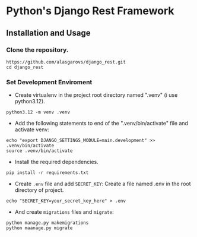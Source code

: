# Python's Django Rest Framework

## Installation and Usage

### Clone the repository.

```console
https://github.com/alasgarovs/django_rest.git
cd django_rest
```

### Set Development Enviroment
- Create virtualenv in the project root directory named ".venv" (i use python3.12).
```console
python3.12 -m venv .venv
```
- Add the following statements to end of the  ".venv/bin/activate" file and activate venv:
```console
echo "export DJANGO_SETTINGS_MODULE=main.development" >> .venv/bin/activate
source .venv/bin/activate
```
- Install the required dependencies.
```console
pip install -r requirements.txt
```
- Create `.env` file and add `SECRET_KEY`: Create a file named .env in the root directory of project.
```console
echo "SECRET_KEY=your_secret_key_here" > .env
```

- And create `migrations` files and `migrate`:
```console
python manage.py makemigrations
python maanage.py migrate
```
